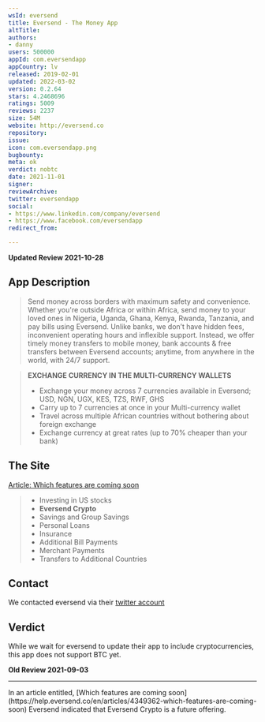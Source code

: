 ```yaml
---
wsId: eversend
title: Eversend - The Money App
altTitle: 
authors:
- danny
users: 500000
appId: com.eversendapp
appCountry: lv
released: 2019-02-01
updated: 2022-03-02
version: 0.2.64
stars: 4.2468696
ratings: 5009
reviews: 2237
size: 54M
website: http://eversend.co
repository: 
issue: 
icon: com.eversendapp.png
bugbounty: 
meta: ok
verdict: nobtc
date: 2021-11-01
signer: 
reviewArchive: 
twitter: eversendapp
social:
- https://www.linkedin.com/company/eversend
- https://www.facebook.com/eversendapp
redirect_from: 

---
```


**Updated Review 2021-10-28**

## App Description

> Send money across borders with maximum safety and convenience. Whether you're outside Africa or within Africa, send money to your loved ones in Nigeria, Uganda, Ghana, Kenya, Rwanda, Tanzania, and pay bills using Eversend. Unlike banks, we don’t have hidden fees, inconvenient operating hours and inflexible support. Instead, we offer timely money transfers to mobile money, bank accounts & free transfers between Eversend accounts; anytime, from anywhere in the world, with 24/7 support.

> **EXCHANGE CURRENCY IN THE MULTI-CURRENCY WALLETS**
> - Exchange your money across 7 currencies available in Eversend; USD, NGN, UGX, KES, TZS, RWF, GHS
> - Carry up to 7 currencies at once in your Multi-currency wallet
> - Travel across multiple African countries without bothering about foreign exchange
> - Exchange currency at great rates (up to 70% cheaper than your bank)

## The Site

[Article: Which features are coming soon](https://help.eversend.co/en/articles/4349362-which-features-are-coming-soon)

> - Investing in US stocks
> - **Eversend Crypto**
> - Savings and Group Savings
> - Personal Loans 
> - Insurance
> - Additional Bill Payments
> - Merchant Payments
> - Transfers to Additional Countries

## Contact

We contacted eversend via their [twitter account](https://twitter.com/BitcoinWalletz/status/1453638540869332993)  

## Verdict

While we wait for eversend to update their app to include cryptocurrencies, this app does not support BTC yet.

**Old Review 2021-09-03**
<hr />
In an article entitled, [Which features are coming soon](https://help.eversend.co/en/articles/4349362-which-features-are-coming-soon) 
Eversend indicated that Eversend Crypto is a future offering.

